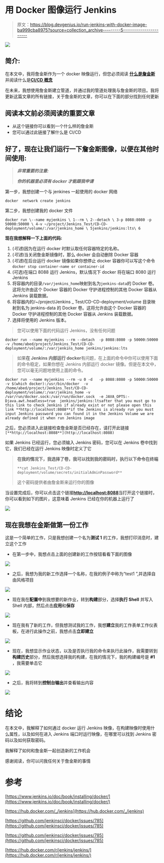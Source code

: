 # 用 Docker 图像运行 Jenkins

> 原文：<https://blog.devgenius.io/run-jenkins-with-docker-image-ba999cba8975?source=collection_archive---------5----------------------->

![](img/11168f9ab2a496738b911e8a8103956f.png)

## 简介:

在本文中，我将詹金斯作为一个 docker 映像运行，但您必须阅读 [**什么是詹金斯**](https://medium.com/@abdalrhmanalkraien/what-is-jenkins-bc8bebcc05cf) 并阅读什么是[**CI/CD 概念**](https://medium.com/@abdalrhmanalkraien/what-is-ci-cd-concept-375cb226cf3d)

在未来，我想使用詹金斯建立管道，并通过我的管道处理我与詹金斯的项目。我将更新这篇文章的所有链接，关于詹金斯的文章，你可以在下面的部分找到任何更新

## 阅读本文前必须阅读的重要文章

*   从这个链接你可以看到一个什么样的詹金斯
*   您可以通过此链接了解什么是 CI/CD

## 好了，现在让我们运行一下詹金斯图像，以便在其他时间使用:

> ***非常重要的注意:***
> 
> ***你的机器里必须有 docker 才能跟我申请***

第一步，我想创建一个与 jenkines 一起使用的 docker 网络

```
docker  network create jenkins
```

第二步，我想创建我的 docker 文件

```
docker run \--name myjenkins \ 1--rm \ 2--detach \ 3-p 8088:8080 -p 50000:50000 \ 4-v ~/project/Jenkins_Test/CD-CD-deployment/volume/:/var/jenkins_home \ 5jenkins/jenkins:lts\ 6
```

**现在我想解释一下上面的代码:**

1.  (*可选*)因为在运行 docker 时默认取任何容器特定的名称。
2.  (*可选*)当关闭詹金斯镜像时，那么 docker 会自动删除 Docker 容器
3.  (*可选*)在后台运行 docker 镜像如果你想停止 docker 容器你可以写这个命令`docker stop container-name or container-id`
4.  (可选)在端口 8088 运行 Jenkins，默认情况下 docker 将在端口 8080 运行 Jenkins
5.  将容器内的目录`/var/jenkins_home`映射到名为`jenkins-data`的 Docker 卷。这将允许由这个 Docker 容器的 Docker 守护进程控制的其他 Docker 容器从 Jenkins 装载数据。
6.  将容器内的/~/project/Jenkins _ Test/CD-CD-deployment/volume 目录映射到名为 jenkins-data 的 Docker 卷。这将允许由这个 Docker 容器的 Docker 守护进程控制的其他 Docker 容器从 Jenkins 装载数据。
7.  选择将使用的 Jenkins 版本。

> 您可以使用下面的代码运行 Jenkins，没有任何问题

```
docker run --name myjenkins --rm --detach  -p 8088:8080 -p 50000:50000 -v /home/abed/project/Jenkins_Test/CD-CD-deployment/volume/:/var/jenkins_home jenkins/jenkins:lts
```

> 如果**在 Jenkins 内部运行 docker**有问题，在上面的命令中你可以使用下面的命令稳定，如果你想在 Jenkins 内部运行 docker 镜像。但是在本文中，您可以毫无问题地使用上面的命令。

```
docker run --name myjenkins --rm -u 0 -d   -p 8088:8080 -p 50000:50000 -v $(which docker):/usr/bin/docker  -v /home/abed/project/Jenkins_Test/CD-CD-deployment/volume/:/var/jenkins_home -v /var/run/docker.sock:/var/run/docker.sock  -e JAVA_OPTS:-Djava.awt.headless=true  jenkins/jenkins:ltsafter that you must go to this link to check Jenkins if already exist or not please open this link **http://localhost:8088**if the Jenkins is already run you must input Jenkins password you can found it in the Jenkins Volume we are already defined it when run Jenkins image
```

之后，您必须进入此链接检查詹金斯是否已经存在，请打开此链接`[**http://localhost:8088**](http://localhost:8088)`

如果 Jenkins 已经运行，您必须输入 Jenkins 密码，您可以在 Jenkins 卷中找到它，我们已经在运行 Jenkins 映像时定义了它

> **在我的情况下，我选择了卷，我可以找到我的密码时，执行以下命令在终端**
> 
> `**cat Jenkins_Test/CD-CD-deployment/volume/secrets/initialAdminPassword**`
> 
> 这个密码提供者由詹金斯来运行你的图像

当设置完成后，你可以点击这个链接[**http://localhost:8088**](http://localhost:8088)当打开这个链接时，你可以看到如下的图片，这意味着 Jenkins 已经在你的机器上运行了

![](img/dc80142bbc8eaa96a7e4a0384848e761.png)

## 现在我想在金斯做第一份工作

这是一个简单的工作，只是我想创建一个名为**测试 1** 的工作，我想打印消息时，建立这个工作

*   在第一步中，我想点击上面的创建新的工作按钮看看下面的图像

![](img/dc80142bbc8eaa96a7e4a0384848e761.png)

*   之后，我想为我的新工作选择一个名称，在我的例子中称为“test1 ”,并选择自由风格项目

![](img/043141ba24c3c0735bdf42c63f71c491.png)

*   现在我在**配置中**到我想要的新作业，转到**构建**部分，选择**执行 Shell** 并写入 Shell 内部，然后点击**应用**和**保存**

![](img/4e03cf8b562bac2b4b18315972ef4131.png)

*   现在我有了新的工作，但我想测试我的工作，我想**建立**我的工作表单工作仪表板，在进行此操作之前，我想点击**立即建立**

![](img/3c9e5cbbf274fefed13b9d4200e2aa4f.png)

*   现在，我想显示作业状态，以及是否执行我的命令来执行此操作，我需要转到**构建历史**部分，然后我想选择我的构建，在我的情况下，我的构建编号是 **#1** ，我需要单击它

![](img/3a7f431e7041040bd6f61b31d37bbb27.png)

*   之后，我将转到**控制台输出**并查看输出内容

![](img/90b066bb0ac345e4b8809a9c73c6ebab.png)

# 结论

在本文中，我解释了如何通过 docker 运行 Jenkins 映像，在构建映像时使用什么属性，以及如何在进入 Jenkins 端口时运行映像，在哪里可以找到 Jenkins 密码以及如何获取密码。

我解释了如何和詹金斯一起创造新的工作机会

感谢阅读，你可以问我任何关于詹金斯的事情

# 参考

[https://www.jenkins.io/doc/book/installing/docker/](https://www.jenkins.io/doc/book/installing/docker/)

[https://hub.docker.com/_/jenkins](https://hub.docker.com/_/jenkins)

[https://github.com/jenkinsci/docker/issues/785](https://github.com/jenkinsci/docker/issues/785)

[https://github.com/jenkinsci/docker/issues/785](https://github.com/jenkinsci/docker/issues/785)

[https://hub.docker.com/r/jenkins/jenkins/](https://hub.docker.com/r/jenkins/jenkins/)